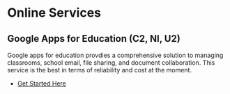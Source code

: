# Online Services

## Google Apps for Education (C2, NI, U2)

Google apps for education provdies a comprehensive solution to managing classrooms, school email, file sharing, and document collaboration. This service is the best in terms of reliability and cost at the moment.

* [Get Started Here](https://www.google.ca/work/apps/education/)
